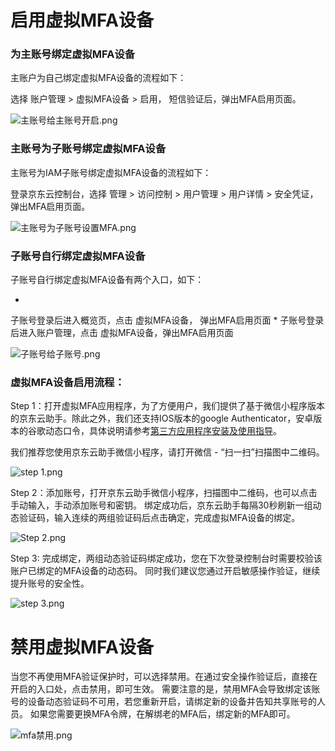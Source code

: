 # **启用虚拟MFA设备**

### **为主账号绑定虚拟MFA设备**

主账户为自己绑定虚拟MFA设备的流程如下：

选择 账户管理 > 虚拟MFA设备 > 启用， 短信验证后，弹出MFA启用页面。

![主账号给主账号开启.png](https://img1.jcloudcs.com/cms/93050621-3db1-4595-802f-57186a8ec42f20180626003708.png)

### **主账号为子账号绑定虚拟MFA设备**

主账号为IAM子账号绑定虚拟MFA设备的流程如下：

登录京东云控制台，选择 管理 > 访问控制 > 用户管理 > 用户详情 > 安全凭证，弹出MFA启用页面。

![主账号为子账号设置MFA.png](https://img1.jcloudcs.com/cms/c0dca2a4-8ef0-439c-a11e-19a9075f6e5d20180625215039.png)

### **子账号自行绑定虚拟MFA设备**

子账号自行绑定虚拟MFA设备有两个入口，如下：

* 
子账号登录后进入概览页，点击 虚拟MFA设备， 弹出MFA启用页面
* 
子账号登录后进入账户管理，点击 虚拟MFA设备，弹出MFA启用页面

![子账号给子账号.png](https://img1.jcloudcs.com/cms/2cd32a24-f07e-46ac-817d-6ed4c54c3f2c20180626003727.png)

### **虚拟MFA设备启用流程：**

Step 1：打开虚拟MFA应用程序，为了方便用户，我们提供了基于微信小程序版本的京东云助手。除此之外，我们还支持IOS版本的google Authenticator，安卓版本的谷歌动态口令，具体说明请参考[第三方应用程序安装及使用指导](https://www.jdcloud.com/help/detail/3502/isCatalog/1)。

我们推荐您使用京东云助手微信小程序，请打开微信 - “扫一扫”扫描图中二维码。

![step 1.png](https://img1.jcloudcs.com/cms/d225c767-ea83-4775-b146-d5d6852629df20180625215054.png)

Step 2：添加账号，打开京东云助手微信小程序，扫描图中二维码，也可以点击手动输入，手动添加账号和密钥。 绑定成功后，京东云助手每隔30秒刷新一组动态验证码，输入连续的两组验证码后点击确定，完成虚拟MFA设备的绑定。

![Step 2.png](https://img1.jcloudcs.com/cms/caf75b82-8ebd-4460-9c6e-5c4fbd1b9e3520180625215103.png)

Step 3: 完成绑定，两组动态验证码绑定成功，您在下次登录控制台时需要校验该账户已绑定的MFA设备的动态码。 同时我们建议您通过开启敏感操作验证，继续提升账号的安全性。

![step 3.png](https://img1.jcloudcs.com/cms/5dec33ea-852d-4a45-ae1b-370ae6e9f1b120180625215114.png)

# **禁用虚拟MFA设备**

当您不再使用MFA验证保护时，可以选择禁用。在通过安全操作验证后，直接在开启的入口处，点击禁用，即可生效。 需要注意的是，禁用MFA会导致绑定该账号的设备动态验证码不可用，若您重新开启，请绑定新的设备并告知共享账号的人员。 如果您需要更换MFA令牌，在解绑老的MFA后，绑定新的MFA即可。

![mfa禁用.png](https://img1.jcloudcs.com/cms/12b9c77c-392d-4db1-8403-af1c83ecd76c20180625215122.png)